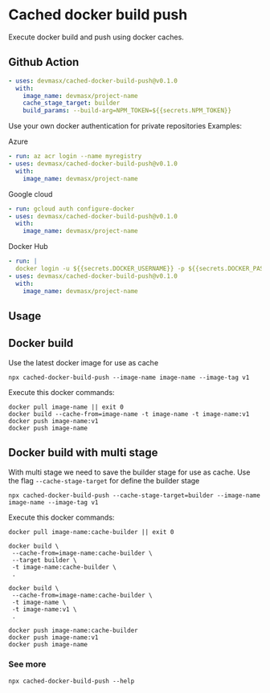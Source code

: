 # Cached docker build push

Execute docker build and push using docker caches.

## Github Action

```yml
- uses: devmasx/cached-docker-build-push@v0.1.0
  with:
    image_name: devmasx/project-name
    cache_stage_target: builder
    build_params: --build-arg=NPM_TOKEN=${{secrets.NPM_TOKEN}}
```

Use your own docker authentication for private repositories
Examples:

Azure

```yml
- run: az acr login --name myregistry
- uses: devmasx/cached-docker-build-push@v0.1.0
  with:
    image_name: devmasx/project-name
```

Google cloud

```yml
- run: gcloud auth configure-docker
- uses: devmasx/cached-docker-build-push@v0.1.0
  with:
    image_name: devmasx/project-name
```

Docker Hub

```yml
- run: |
  docker login -u ${{secrets.DOCKER_USERNAME}} -p ${{secrets.DOCKER_PASSWORD}}
- uses: devmasx/cached-docker-build-push@v0.1.0
  with:
    image_name: devmasx/project-name
```

## Usage

## Docker build

Use the latest docker image for use as cache

```
npx cached-docker-build-push --image-name image-name --image-tag v1

```

Execute this docker commands:

```
docker pull image-name || exit 0
docker build --cache-from=image-name -t image-name -t image-name:v1
docker push image-name:v1
docker push image-name
```

## Docker build with multi stage

With multi stage we need to save the builder stage for use as cache. Use the flag `--cache-stage-target` for define the builder stage

```
npx cached-docker-build-push --cache-stage-target=builder --image-name image-name --image-tag v1
```

Execute this docker commands:

```
docker pull image-name:cache-builder || exit 0

docker build \
 --cache-from=image-name:cache-builder \
 --target builder \
 -t image-name:cache-builder \
 .

docker build \
 --cache-from=image-name:cache-builder \
 -t image-name \
 -t image-name:v1 \
 .

docker push image-name:cache-builder
docker push image-name:v1
docker push image-name
```

### See more

```
npx cached-docker-build-push --help
```
